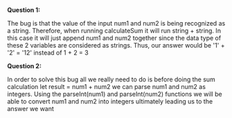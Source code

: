 **Question 1:**

The bug is that the value of the input num1 and num2 is being recognized as a string. Therefore, when running calculateSum it will run string + string. In this case it will just append num1 and num2 together since the data type of these 2 variables are considered as strings. Thus, our answer would be '1' + '2' = '12' instead of 1 + 2 = 3

**Question 2:**

In order to solve this bug all we really need to do is before doing the sum calculation let result = num1 + num2 we can parse num1 and num2 as integers. Using the parseInt(num1) and parseInt(num2) functions we will be able to convert num1 and num2 into integers ultimately leading us to the answer we want
